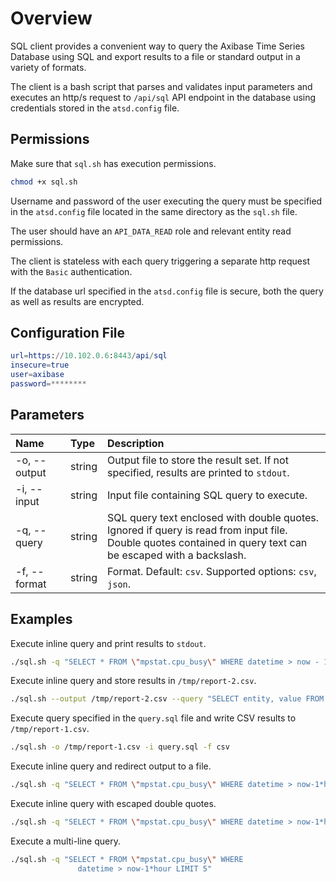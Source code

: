 ﻿# Overview

SQL client provides a convenient way to query the Axibase Time Series Database using SQL and export results to a file or standard output in a variety of formats.

The client is a bash script that parses and validates input parameters and executes an http/s request to `/api/sql` API endpoint in the database using credentials stored in the `atsd.config` file.

## Permissions

Make sure that `sql.sh` has execution permissions.

```bash
chmod +x sql.sh
```

Username and password of the user executing the query must be specified in the `atsd.config` file located in the same directory as the `sql.sh` file.

The user should have an `API_DATA_READ` role and relevant entity read permissions.

The client is stateless with each query triggering a separate http request with the `Basic` authentication.

If the database url specified in the `atsd.config` file is secure, both the query as well as results are encrypted.

## Configuration File

```elm
url=https://10.102.0.6:8443/api/sql
insecure=true
user=axibase
password=********
```

## Parameters

| **Name** | **Type** | **Description** |
|:---|:---|:---|
| -o, --output | string | Output file to store the result set. If not specified, results are printed to `stdout`. |
| -i, --input | string | Input file containing SQL query to execute. |
| -q, --query | string | SQL query text enclosed with double quotes. Ignored if query is read from input file. <br>Double quotes contained in query text can be escaped with a backslash.|
| -f, --format | string | Format. Default: `csv`. Supported options: `csv`, `json`. |

## Examples

Execute inline query and print results to `stdout`.

```bash
./sql.sh -q "SELECT * FROM \"mpstat.cpu_busy\" WHERE datetime > now - 1*minute LIMIT 3"
```

Execute inline query and store results in `/tmp/report-2.csv`.

```bash
./sql.sh --output /tmp/report-2.csv --query "SELECT entity, value FROM \"mpstat.cpu_busy\" WHERE datetime > now - 1*minute LIMIT 3"
```

Execute query specified in the `query.sql` file and write CSV results to `/tmp/report-1.csv`.

```bash
./sql.sh -o /tmp/report-1.csv -i query.sql -f csv
```

Execute inline query and redirect output to a file.

```bash
./sql.sh -q "SELECT * FROM \"mpstat.cpu_busy\" WHERE datetime > now-1*hour LIMIT 2" > /tmp/test.csv
```

Execute inline query with escaped double quotes.

```bash
./sql.sh -q "SELECT * FROM \"mpstat.cpu_busy\" WHERE datetime > now-1*hour LIMIT 5"
```

Execute a multi-line query.

```bash
./sql.sh -q "SELECT * FROM \"mpstat.cpu_busy\" WHERE
               datetime > now-1*hour LIMIT 5"
```
